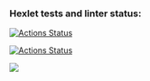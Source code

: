 ### Hexlet tests and linter status:

[![Actions Status](https://github.com/bea00811/backend-project-46/workflows/hexlet-check/badge.svg)](https://github.com/bea00811/backend-project-46/actions)

[![Actions Status](https://github.com/bea00811/backend-project-46/workflows/hello/badge.svg)](https://github.com/bea00811/backend-project-46/actions)

<a href="https://asciinema.org/a/fzxmYAin8ZGDSTonQmpDiEced" target="_blank"><img src="https://asciinema.org/a/fzxmYAin8ZGDSTonQmpDiEced.svg" /></a>
